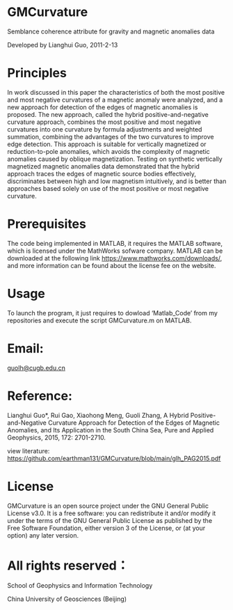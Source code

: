 # GMCurvature

Semblance coherence attribute for gravity and magnetic anomalies data

Developed by Lianghui Guo, 2011-2-13

# Principles

In work discussed in this paper the characteristics of both the most positive and most negative curvatures of a magnetic anomaly were analyzed, and a new approach for detection of the edges of magnetic anomalies is proposed. The new approach, called the hybrid positive-and-negative curvature approach, combines the most positive and most negative curvatures into one curvature by formula adjustments and weighted summation, combining the advantages of the two curvatures to improve edge detection. This approach is suitable for vertically magnetized or reduction-to-pole anomalies, which avoids the complexity of magnetic anomalies caused by oblique magnetization. Testing on synthetic vertically magnetized magnetic anomalies data demonstrated that the hybrid approach traces the edges of magnetic source bodies effectively, discriminates between high and low magnetism intuitively, and is better than approaches based solely on use of the most positive or most negative curvature. 

# Prerequisites

The code being implemented in MATLAB, it requires the MATLAB software, which is licensed under the MathWorks sofware company. MATLAB can be downloaded at the following link https://www.mathworks.com/downloads/, and more information can be found about the license fee on the website.

# Usage

To launch the program, it just requires to dowload ‘Matlab_Code’ from my repositories and execute the script GMCurvature.m on MATLAB. 

# Email:

guolh@cugb.edu.cn

# Reference: 

Lianghui Guo*, Rui Gao, Xiaohong Meng, Guoli Zhang, A Hybrid Positive-and-Negative Curvature Approach for Detection of the Edges of Magnetic Anomalies, and Its Application in the South China Sea, Pure and Applied Geophysics, 2015, 172: 2701-2710.

view literature: https://github.com/earthman131/GMCurvature/blob/main/glh_PAG2015.pdf

# License

GMCurvature is an open source project under the GNU General Public License v3.0. It is a free software: you can redistribute it and/or modify it under the terms of the GNU General Public License as published by the Free Software Foundation, either version 3 of the License, or (at your option) any later version.

# All rights reserved：

School of Geophysics and Information Technology

China University of Geosciences (Beijing)
